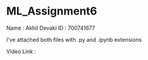 # ML_Assignment6

Name : Akhil Devaki ID : 700741677

I've attached both files with .py and .ipynb extensions

Video Link :
